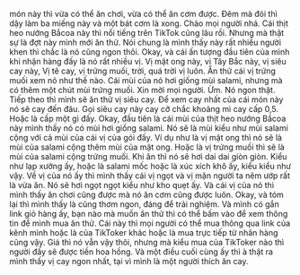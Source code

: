 món này thì vừa có thể ăn chơi, vừa có thể ăn cơm được. Đêm mà đói thì dậy làm ba miếng này và một bát cơm là xong. Chào mọi người nhá. Cái thịt heo nướng Bắcoa này thì nổi tiếng trên TikTok cũng lâu rồi. Nhưng mà thật sự là đợt này mình mới ăn thử. Nói chung là mình thấy này rất nhiều người khen thì chắc là nó cũng ngon thôi. Okay, và cái ấn tượng đầu tiên của mình khi nhận hàng đấy là nó rất nhiều vị. Vị mật ong này, vị Tây Bắc này, vị siêu cay này, Vị tê cay, vị trứng muối, trời, quá trời vị luôn. Ăn thử cái vị trứng muối xem nó như thế nào. Cái mùi của nó hơi giống mùi salami, nhưng mà có thêm một chút mùi trứng muối. Xin mời mọi người. Ừm. Nó ngon thật. Tiếp theo thì mình sẽ ăn thử vị siêu cay. Để xem cay nhất của cái món này nó sẽ cay đến đâu. Gọi siêu cay này cay cỡ chắc khoảng mì cay cấp 0,5. Hoặc là cấp một gì đấy. Okay, đầu tiên là cái mùi của thịt heo nướng Bắcoa này mình thấy nó có mùi hơi giống salami. Nó sẽ là mùi kiểu như mùi salami cộng với cả mùi của cái vị của gói đấy. Ví dụ như là vị mật ong thì nó sẽ là mùi của salami cộng thêm mùi của mật ong. Hoặc là vị trứng muối thì sẽ là mùi của salami cộng trứng muối. Khi ăn thì nó sẽ hơi dai dai giòn giòn. Kiểu như lạp xưởng ấy, hoặc là salami mốc hoặc là xúc xích khô ấy, kiểu kiểu như vậy. Về vị của nó ấy thì mình thấy cái vị ngọt và vị mặn người ta nêm ướp rất là vừa ăn. Nó sẽ hơi ngọt ngọt kiểu như kho quẹt ấy. Và cái vị của nó thì mình thấy ăn chơi cũng được mà nó ăn cơm cũng được luôn. Okay, và tóm lại thì mình thấy là cũng thơm ngon, đáng để trải nghiệm. Và mình có gắn link giỏ hàng ấy, bạn nào mà muốn ăn thử thì có thể bấm vào để xem thông tin để mình mua ăn thử. Cái này thì mọi người có thể mua thông qua link của kênh mình hoặc là của TikToker khác hoặc là mua trực tiếp từ nhãn hàng cũng vậy. Giá thì nó vẫn vậy thôi, nhưng mà kiểu mua của TikToker nào thì người đấy sẽ được tiền hoa hồng. Và một điều cuối cùng ấy thì à thật ra mình thấy vị cay ngon nhất, tại vì mình là một người thích ăn cay.